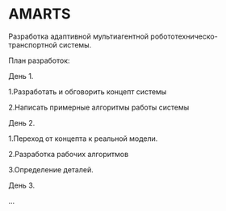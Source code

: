 # AMARTS
Разработка адаптивной мультиагентной робототехническо-транспортной системы.

План разработок:

День 1.

1.Разработать и обговорить концепт системы

2.Написать примерные алгоритмы работы системы

День 2.

1.Переход от концепта к реальной модели.

2.Разработка рабочих алгоритмов

3.Определение деталей.

День 3.

...
